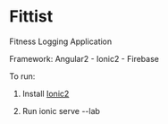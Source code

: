 # Fittist
Fitness Logging Application

Framework: Angular2 - Ionic2 - Firebase

To run:

1) Install [Ionic2](http://ionicframework.com/docs/v2/getting-started/installation/)

2) Run ionic serve --lab
